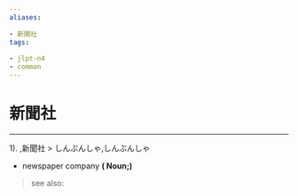 ```yaml
---
aliases:
    
- 新聞社
tags:
    
- jlpt-n4
- common
---
```


# 新聞社
---
1).
,新聞社 > しんぶんしゃ,しんぶんしゃ

- newspaper company
**( Noun;)**
> see also: 
            